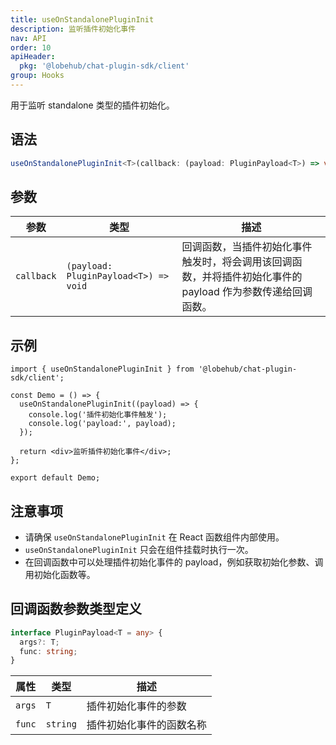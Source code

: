```yaml
---
title: useOnStandalonePluginInit
description: 监听插件初始化事件
nav: API
order: 10
apiHeader:
  pkg: '@lobehub/chat-plugin-sdk/client'
group: Hooks
---
```


用于监听 standalone 类型的插件初始化。

## 语法

```ts
useOnStandalonePluginInit<T>(callback: (payload: PluginPayload<T>) => void): void;
```

## 参数

| 参数       | 类型                                  | 描述                                                                                                        |
| ---------- | ------------------------------------- | ----------------------------------------------------------------------------------------------------------- |
| `callback` | `(payload: PluginPayload<T>) => void` | 回调函数，当插件初始化事件触发时，将会调用该回调函数，并将插件初始化事件的 payload 作为参数传递给回调函数。 |

## 示例

```tsx | pure
import { useOnStandalonePluginInit } from '@lobehub/chat-plugin-sdk/client';

const Demo = () => {
  useOnStandalonePluginInit((payload) => {
    console.log('插件初始化事件触发');
    console.log('payload:', payload);
  });

  return <div>监听插件初始化事件</div>;
};

export default Demo;
```

## 注意事项

- 请确保 `useOnStandalonePluginInit` 在 React 函数组件内部使用。
- `useOnStandalonePluginInit` 只会在组件挂载时执行一次。
- 在回调函数中可以处理插件初始化事件的 payload，例如获取初始化参数、调用初始化函数等。

## 回调函数参数类型定义

```ts
interface PluginPayload<T = any> {
  args?: T;
  func: string;
}
```

| 属性   | 类型     | 描述                     |
| ------ | -------- | ------------------------ |
| `args` | `T`      | 插件初始化事件的参数     |
| `func` | `string` | 插件初始化事件的函数名称 |
